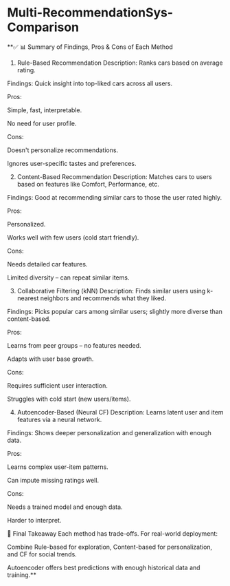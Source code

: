 # Multi-RecommendationSys-Comparison
**✅ 📊 Summary of Findings, Pros & Cons of Each Method
1. Rule-Based Recommendation
Description: Ranks cars based on average rating.

Findings: Quick insight into top-liked cars across all users.

Pros:

Simple, fast, interpretable.

No need for user profile.

Cons:

Doesn't personalize recommendations.

Ignores user-specific tastes and preferences.

2. Content-Based Recommendation
Description: Matches cars to users based on features like Comfort, Performance, etc.

Findings: Good at recommending similar cars to those the user rated highly.

Pros:

Personalized.

Works well with few users (cold start friendly).

Cons:

Needs detailed car features.

Limited diversity – can repeat similar items.

3. Collaborative Filtering (kNN)
Description: Finds similar users using k-nearest neighbors and recommends what they liked.

Findings: Picks popular cars among similar users; slightly more diverse than content-based.

Pros:

Learns from peer groups – no features needed.

Adapts with user base growth.

Cons:

Requires sufficient user interaction.

Struggles with cold start (new users/items).

4. Autoencoder-Based (Neural CF)
Description: Learns latent user and item features via a neural network.

Findings: Shows deeper personalization and generalization with enough data.

Pros:

Learns complex user-item patterns.

Can impute missing ratings well.

Cons:

Needs a trained model and enough data.

Harder to interpret.

📌 Final Takeaway
Each method has trade-offs. For real-world deployment:

Combine Rule-based for exploration, Content-based for personalization, and CF for social trends.

Autoencoder offers best predictions with enough historical data and training.**

